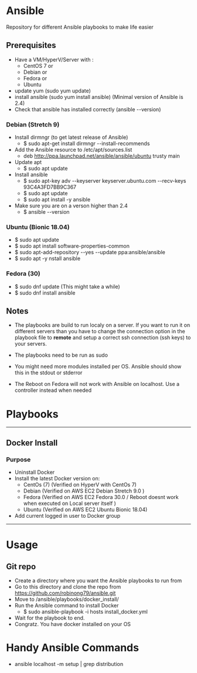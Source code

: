 # Ansible
Repository for different Ansible playbooks to make life easier

## Prerequisites
- Have a VM/HyperV/Server with :
    - CentOS 7 or
    - Debian or
    - Fedora or
    - Ubuntu
- update yum (sudo yum update)
- install ansible (sudo yum install ansible) (Minimal version of Ansible is 2.4)
- Check that ansible has installed correctly (ansible --version)

### Debian (Stretch 9)
- Install dirmngr (to get latest release of Ansible)
    - $ sudo apt-get install dirmngr --install-recommends
- Add the Ansible resource to /etc/apt/sources.list
    - deb http://ppa.launchpad.net/ansible/ansible/ubuntu trusty main
- Update apt
    - $ sudo apt update    
- Install ansible
    - $ sudo apt-key adv --keyserver keyserver.ubuntu.com --recv-keys 93C4A3FD7BB9C367
    - $ sudo apt update
    - $ sudo apt install -y ansible
- Make sure you are on a verson higher than 2.4
    - $ ansible --version

### Ubuntu (Bionic 18.04)
- $ sudo apt update
- $ sudo apt install software-properties-common
- $ sudo apt-add-repository --yes --update ppa:ansible/ansible
- $ sudo apt -y nstall ansible

### Fedora (30)
- $ sudo dnf update (This might take a while)
- $ sudo dnf install ansible


## Notes
- The playbooks are build to run localy on a server. If you want to run it on different servers than you have to change the connection option in the playbook file to **remote** and setup a correct ssh connection (ssh keys) to your servers.

- The playbooks need to be run as sudo

- You might need more modules installed per OS. Ansible should show this in the stdout or stderror

- The Reboot on Fedora will not work with Ansible on localhost. Use a controller instead when needed

# Playbooks

---

## Docker Install

### Purpose
- Uninstall Docker
- Install the latest Docker version on:
    - CentOs (7) (Verified on HyperV with CentOs 7)
    - Debian (Verified on AWS EC2 Debian Stretch 9.0 )
    - Fedora (Verified on AWS EC2 Fedora 30.0 / Reboot doesnt work when executed on Local server itself )
    - Ubuntu (Verified on AWS EC2 Ubuntu Bionic 18.04)
- Add current logged in user to Docker group

---

# Usage

## Git repo
- Create a directory where you want the Ansible playbooks to run from
- Go to this directory and clone the repo from https://github.com/robinong79/ansible.git
- Move to /ansible/playbooks/docker_install/
- Run the Ansible command to install Docker
    - $ sudo ansible-playbook -i hosts install_docker.yml
- Wait for the playbook to end.
- Congratz. You have docker installed on your OS

# Handy Ansible Commands
- ansible localhost -m setup | grep distribution




